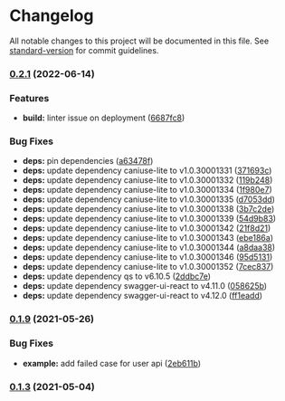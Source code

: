# Changelog

All notable changes to this project will be documented in this file. See [standard-version](https://github.com/conventional-changelog/standard-version) for commit guidelines.

### [0.2.1](https://github.com/jellydn/next-validations/compare/v0.2.0...v0.2.1) (2022-06-14)


### Features

* **build:** linter issue on deployment ([6687fc8](https://github.com/jellydn/next-validations/commit/6687fc8c18a49f229094867d545c1ddb741caf04))


### Bug Fixes

* **deps:** pin dependencies ([a63478f](https://github.com/jellydn/next-validations/commit/a63478fb36b2b6fa667dd469067be6f0cc18c7e1))
* **deps:** update dependency caniuse-lite to v1.0.30001331 ([371693c](https://github.com/jellydn/next-validations/commit/371693cbf2a9071e21678c5cf567a8b36e109ec4))
* **deps:** update dependency caniuse-lite to v1.0.30001332 ([119b248](https://github.com/jellydn/next-validations/commit/119b2488fc6648414fe5631ef918ad1a11f9bca6))
* **deps:** update dependency caniuse-lite to v1.0.30001334 ([1f980e7](https://github.com/jellydn/next-validations/commit/1f980e72107333b02e58be038878f67bda5eb23c))
* **deps:** update dependency caniuse-lite to v1.0.30001335 ([d7053dd](https://github.com/jellydn/next-validations/commit/d7053ddb365621e1c70ddafbb94ab1dcbd129641))
* **deps:** update dependency caniuse-lite to v1.0.30001338 ([3b7c2de](https://github.com/jellydn/next-validations/commit/3b7c2de4644e5dd5ac2b520e921ceff46a6b25cc))
* **deps:** update dependency caniuse-lite to v1.0.30001339 ([54d9b83](https://github.com/jellydn/next-validations/commit/54d9b83d910da0f9fb905f387610122d04e9657b))
* **deps:** update dependency caniuse-lite to v1.0.30001342 ([21f8d21](https://github.com/jellydn/next-validations/commit/21f8d216a368f786bc1f057c4c925974323e0a71))
* **deps:** update dependency caniuse-lite to v1.0.30001343 ([ebe186a](https://github.com/jellydn/next-validations/commit/ebe186a755830ed081414658e8199f95ee58d9f8))
* **deps:** update dependency caniuse-lite to v1.0.30001344 ([a8daa38](https://github.com/jellydn/next-validations/commit/a8daa38354d89cb1b2848ea465e6cbc212d0257e))
* **deps:** update dependency caniuse-lite to v1.0.30001346 ([95d5131](https://github.com/jellydn/next-validations/commit/95d5131725b4d40e6fbecf9149b4957f4c43a9b0))
* **deps:** update dependency caniuse-lite to v1.0.30001352 ([7cec837](https://github.com/jellydn/next-validations/commit/7cec8374bd81a2721ce5e1614b45a5297961a263))
* **deps:** update dependency qs to v6.10.5 ([2ddbc7e](https://github.com/jellydn/next-validations/commit/2ddbc7eba9a70d87df1272ab745a82532b081a6d))
* **deps:** update dependency swagger-ui-react to v4.11.0 ([058625b](https://github.com/jellydn/next-validations/commit/058625b71e98691c174b9cdd4f9abb044994084b))
* **deps:** update dependency swagger-ui-react to v4.12.0 ([ff1eadd](https://github.com/jellydn/next-validations/commit/ff1eaddac3b2cd56042bbfe9f3bfe6839e019a97))

### [0.1.9](https://github.com/jellydn/next-validations/compare/v0.1.9-0...v0.1.9) (2021-05-26)

### Bug Fixes

- **example:** add failed case for user api ([2eb611b](https://github.com/jellydn/next-validations/commit/2eb611bce0067485b5b32ceded04f939bc4f6ad3))

### [0.1.3](https://github.com/jellydn/next-validations/compare/v0.1.2...v0.1.3) (2021-05-04)
